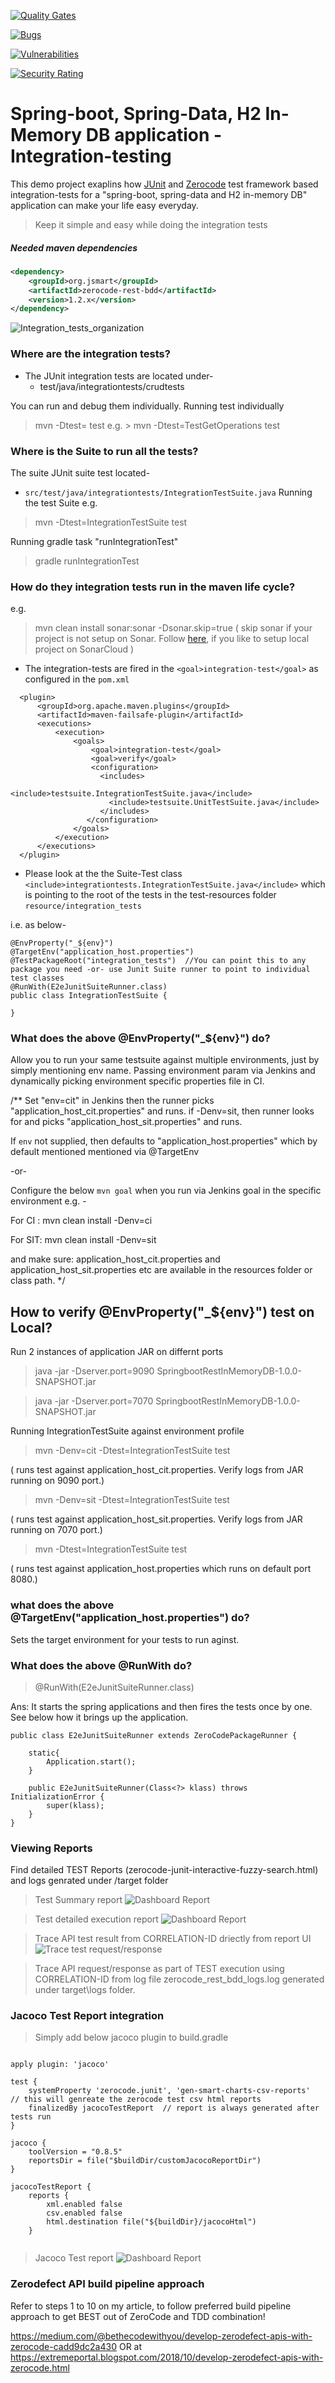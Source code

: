 
[![Quality Gates](https://sonarcloud.io/api/project_badges/measure?project=com.xp.springboot.rest%3ASpringbootRestInMemoryDB&metric=alert_status)](https://sonarcloud.io/api/project_badges/measure?project=com.xp.springboot.rest%3ASpringbootRestInMemoryDB&metric=alert_status)

[![Bugs](https://sonarcloud.io/api/project_badges/measure?project=com.xp.springboot.rest%3ASpringbootRestInMemoryDB&metric=bugs)](https://sonarcloud.io/api/project_badges/measure?project=com.xp.springboot.rest%3ASpringbootRestInMemoryDB&metric=bugs)

[![Vulnerabilities](https://sonarcloud.io/api/project_badges/measure?project=com.xp.springboot.rest%3ASpringbootRestInMemoryDB&metric=vulnerabilities)](https://sonarcloud.io/api/project_badges/measure?project=com.xp.springboot.rest%3ASpringbootRestInMemoryDB&metric=vulnerabilities)

[![Security Rating](https://sonarcloud.io/api/project_badges/measure?project=com.xp.springboot.rest%3ASpringbootRestInMemoryDB&metric=security_rating)](https://sonarcloud.io/api/project_badges/measure?project=com.xp.springboot.rest%3ASpringbootRestInMemoryDB&metric=security_rating)


# Spring-boot, Spring-Data, H2 In-Memory DB application - Integration-testing
This demo project exaplins how [JUnit](https://github.com/junit-team/junit4) and [Zerocode](https://github.com/authorjapps/zerocode) test framework based integration-tests for a "spring-boot, spring-data and H2 in-memory DB" application can make your life easy everyday.

> Keep it simple and easy while doing the integration tests

##### Needed maven dependencies
```xml
<dependency>
    <groupId>org.jsmart</groupId>
    <artifactId>zerocode-rest-bdd</artifactId>
    <version>1.2.x</version> 
</dependency>
```

![Integration_tests_organization](img/project_structure.png)

### Where are the integration tests?
+ The JUnit integration tests are located under-
  + test/java/integrationtests/crudtests
 
You can run and debug them individually.
Running test individually
> mvn -Dtest=<Test Classs Name> test
e.g. > mvn -Dtest=TestGetOperations test

### Where is the Suite to run all the tests?
The suite JUnit suite test located-
+ `src/test/java/integrationtests/IntegrationTestSuite.java`
Running the test Suite
e.g. 
> mvn -Dtest=IntegrationTestSuite test

Running gradle task "runIntegrationTest"

> gradle runIntegrationTest

### How do they integration tests run in the maven life cycle?
e.g.
> mvn clean install sonar:sonar -Dsonar.skip=true    ( skip sonar if your project is not setup on Sonar. Follow [here](https://extremeportal.blogspot.com/2018/11/sonarcloud-integration-with-springboot.html), if you like to setup local project on SonarCloud )

+ The integration-tests are fired in the `<goal>integration-test</goal>` as configured in the `pom.xml`

```     
  <plugin>
      <groupId>org.apache.maven.plugins</groupId>
      <artifactId>maven-failsafe-plugin</artifactId>
      <executions>
          <execution>
              <goals>
                  <goal>integration-test</goal>
                  <goal>verify</goal>
                  <configuration>
                    <includes>
                      <include>testsuite.IntegrationTestSuite.java</include>
                      <include>testsuite.UnitTestSuite.java</include>
                    </includes>
                 </configuration>
              </goals>
          </execution>
      </executions>
  </plugin>
```     

+ Please look at the the Suite-Test class `<include>integrationtests.IntegrationTestSuite.java</include>` which is pointing 
to the root of the tests in the test-resources folder `resource/integration_tests`

i.e. as below-
```
@EnvProperty("_${env}")
@TargetEnv("application_host.properties")
@TestPackageRoot("integration_tests")  //You can point this to any package you need -or- use Junit Suite runner to point to individual test classes
@RunWith(E2eJunitSuiteRunner.class)
public class IntegrationTestSuite {

}
```
### What does the above @EnvProperty("_${env}") do?
Allow you to run your same testsuite against multiple environments, just by simply mentioning env name. 
Passing environment param via Jenkins and dynamically picking environment specific properties file in CI.

/**
 Set "env=cit" in Jenkins then the runner picks "application_host_cit.properties" and runs.
 if -Denv=sit, then runner looks for and picks "application_host_sit.properties" and runs.

If `env` not supplied, then defaults to "application_host.properties" which by default mentioned mentioned via @TargetEnv
 
 -or-
 
 Configure the below `mvn goal` when you run via Jenkins goal in the specific environment e.g. -
 
 For CI :
 mvn clean install -Denv=ci 
 
 For SIT:
 mvn clean install -Denv=sit
 
 and make sure:
 application_host_cit.properties and application_host_sit.properties etc are available in the resources folder or class path.
 */

## How to verify @EnvProperty("_${env}") test on Local?

Run 2 instances of application JAR on differnt ports

> java -jar -Dserver.port=9090 SpringbootRestInMemoryDB-1.0.0-SNAPSHOT.jar

> java -jar -Dserver.port=7070 SpringbootRestInMemoryDB-1.0.0-SNAPSHOT.jar

Running IntegrationTestSuite against environment profile

> mvn -Denv=cit -Dtest=IntegrationTestSuite test

( runs test against application_host_cit.properties. Verify logs from JAR running on 9090 port.)

> mvn -Denv=sit -Dtest=IntegrationTestSuite test

( runs test against application_host_sit.properties. Verify logs from JAR running on 7070 port.)

> mvn -Dtest=IntegrationTestSuite test

( runs test against application_host.properties which runs on default port 8080.)

### what does the above @TargetEnv("application_host.properties") do?
Sets the target environment for your tests to run aginst.

### What does the above @RunWith do?
> @RunWith(E2eJunitSuiteRunner.class)

Ans: It starts the spring applications and then fires the tests once by one.
See below how it brings up the application.
```
public class E2eJunitSuiteRunner extends ZeroCodePackageRunner {

    static{
        Application.start();
    }

    public E2eJunitSuiteRunner(Class<?> klass) throws InitializationError {
        super(klass);
    }
}
```

### Viewing Reports
Find detailed TEST Reports (zerocode-junit-interactive-fuzzy-search.html) and logs genrated under /target folder

> Test Summary report
![Dashboard Report](img/test_report_dashboard.PNG)

> Test detailed execution report
![Dashboard Report](img/testreport_detail.png)

> Trace API test result from CORRELATION-ID driectly from report UI
![Trace test request/response](img/report_search_test_by_co-relationId.PNG)

> Trace API request/response as part of TEST execution using CORRELATION-ID from log file zerocode_rest_bdd_logs.log generated under target\logs folder.

### Jacoco Test Report integration

> Simply add below jacoco plugin to build.gradle

```

apply plugin: 'jacoco'

test {
	systemProperty 'zerocode.junit', 'gen-smart-charts-csv-reports'  // this will genreate the zerocode test csv html reports
	finalizedBy jacocoTestReport  // report is always generated after tests run
}

jacoco {
	toolVersion = "0.8.5"
	reportsDir = file("$buildDir/customJacocoReportDir")
}

jacocoTestReport {
	reports {
		xml.enabled false
		csv.enabled false
		html.destination file("${buildDir}/jacocoHtml")
	}


```
> Jacoco Test report
![Dashboard Report](img/zerocode-jacoco-test-report.PNG)


### Zerodefect API build pipeline approach
Refer to steps 1 to 10 on my article, to follow preferred build pipeline approach to get BEST out of ZeroCode and TDD combination!

https://medium.com/@bethecodewithyou/develop-zerodefect-apis-with-zerocode-cadd9dc2a430
OR at  https://extremeportal.blogspot.com/2018/10/develop-zerodefect-apis-with-zerocode.html


[How do I do integration testing of a spring boot application]: https://github.com/authorjapps/spring-boot-integration-test#spring-boot-integration-test
[How to do integration testing of a spring boot application]: https://github.com/authorjapps/spring-boot-integration-test#spring-boot-integration-test
[Integration testing of a spring boot application]: https://github.com/authorjapps/spring-boot-integration-test#spring-boot-integration-test
[Zerocode testing of a spring boot application]: https://github.com/authorjapps/spring-boot-integration-test#spring-boot-integration-test
[Zerocode JSON testing of a spring boot application]: https://github.com/authorjapps/spring-boot-integration-test#spring-boot-integration-test
[Zerocode testing of a spring application]: https://github.com/authorjapps/spring-boot-integration-test#spring-boot-integration-test
